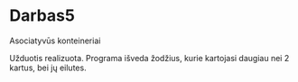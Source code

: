 ﻿# Darbas5
Asociatyvūs konteineriai

Užduotis realizuota. Programa išveda žodžius, kurie kartojasi daugiau nei 2 kartus, bei jų eilutes.
